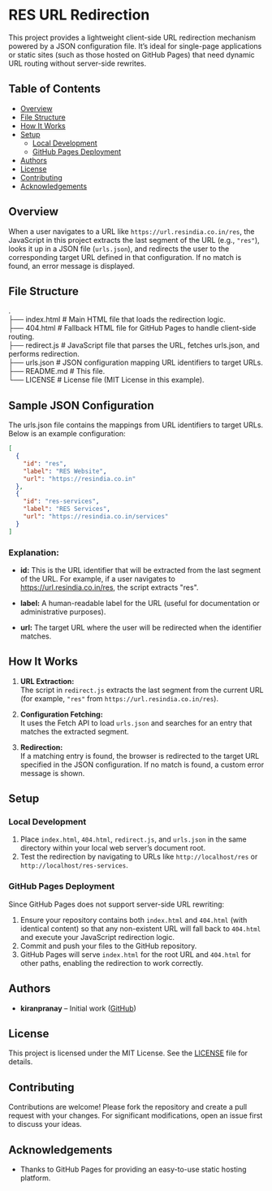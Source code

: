 # RES URL Redirection

This project provides a lightweight client-side URL redirection mechanism powered by a JSON configuration file. It’s ideal for single-page applications or static sites (such as those hosted on GitHub Pages) that need dynamic URL routing without server-side rewrites.

## Table of Contents

- [Overview](#overview)
- [File Structure](#file-structure)
- [How It Works](#how-it-works)
- [Setup](#setup)
  - [Local Development](#local-development)
  - [GitHub Pages Deployment](#github-pages-deployment)
- [Authors](#authors)
- [License](#license)
- [Contributing](#contributing)
- [Acknowledgements](#acknowledgements)

## Overview

When a user navigates to a URL like `https://url.resindia.co.in/res`, the JavaScript in this project extracts the last segment of the URL (e.g., `"res"`), looks it up in a JSON file (`urls.json`), and redirects the user to the corresponding target URL defined in that configuration. If no match is found, an error message is displayed.

## File Structure

. <br>
├── index.html      # Main HTML file that loads the redirection logic. <br>
├── 404.html        # Fallback HTML file for GitHub Pages to handle client-side routing. <br>
├── redirect.js     # JavaScript file that parses the URL, fetches urls.json, and performs redirection. <br>
├── urls.json       # JSON configuration mapping URL identifiers to target URLs. <br>
├── README.md       # This file. <br>
└── LICENSE         # License file (MIT License in this example). <br>

## Sample JSON Configuration

The urls.json file contains the mappings from URL identifiers to target URLs. Below is an example configuration:


```json
[
  {
    "id": "res",
    "label": "RES Website",
    "url": "https://resindia.co.in"
  },
  {
    "id": "res-services",
    "label": "RES Services",
    "url": "https://resindia.co.in/services"
  }
]
```
### Explanation:

- **id:**
   This is the URL identifier that will be extracted from the last segment of the URL. For example, if a user navigates to https://url.resindia.co.in/res, the script extracts "res".

- **label:** A human-readable label for the URL (useful for documentation or administrative purposes).

- **url:** The target URL where the user will be redirected when the identifier matches.


## How It Works

1. **URL Extraction:**  
   The script in `redirect.js` extracts the last segment from the current URL (for example, `"res"` from `https://url.resindia.co.in/res`).

2. **Configuration Fetching:**  
   It uses the Fetch API to load `urls.json` and searches for an entry that matches the extracted segment.

3. **Redirection:**  
   If a matching entry is found, the browser is redirected to the target URL specified in the JSON configuration. If no match is found, a custom error message is shown.

## Setup

### Local Development

1. Place `index.html`, `404.html`, `redirect.js`, and `urls.json` in the same directory within your local web server’s document root.
2. Test the redirection by navigating to URLs like `http://localhost/res` or `http://localhost/res-services`.

### GitHub Pages Deployment

Since GitHub Pages does not support server-side URL rewriting:
1. Ensure your repository contains both `index.html` and `404.html` (with identical content) so that any non-existent URL will fall back to `404.html` and execute your JavaScript redirection logic.
2. Commit and push your files to the GitHub repository.
3. GitHub Pages will serve `index.html` for the root URL and `404.html` for other paths, enabling the redirection to work correctly.

## Authors

- **kiranpranay** – Initial work ([GitHub](https://github.com/kiranpranay))

## License

This project is licensed under the MIT License. See the [LICENSE](LICENSE) file for details.

## Contributing

Contributions are welcome! Please fork the repository and create a pull request with your changes. For significant modifications, open an issue first to discuss your ideas.

## Acknowledgements

- Thanks to GitHub Pages for providing an easy-to-use static hosting platform.

